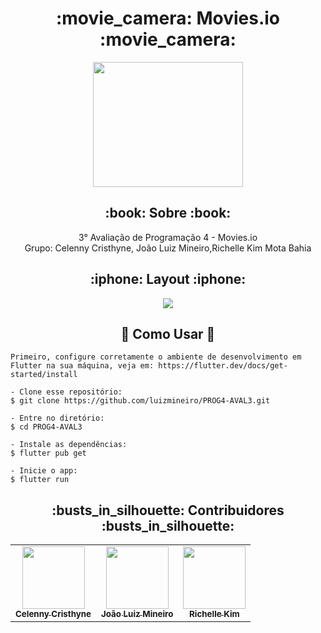<h1 align="center">
   :movie_camera: Movies.io :movie_camera:
</h1>
<p align="center">
    <img src="https://www.hypeness.com.br/1/2018/08/tenor.gif" width="240" height="200""/>
</p>

<h2 align="center">:book: Sobre :book:</h2>
   
<p align="center">
  3° Avaliação de Programação 4 - Movies.io
 <br> Grupo: Celenny Cristhyne, João Luiz Mineiro,Richelle Kim Mota Bahia
</p>

<div>

   <h2 align="center">:iphone: Layout :iphone:</h2>

   <p align="center">
      <img  src="https://cdn.discordapp.com/attachments/944300877274022039/1126973788223975444/telas_readme_movie.png" />
   </p>

 <h2 align="center">🤔 Como Usar 🤔</h2>

   ```
   Primeiro, configure corretamente o ambiente de desenvolvimento em Flutter na sua máquina, veja em: https://flutter.dev/docs/get-started/install
   
   - Clone esse repositório:
   $ git clone https://github.com/luizmineiro/PROG4-AVAL3.git

   - Entre no diretório:
   $ cd PROG4-AVAL3

   - Instale as dependências:
   $ flutter pub get

   - Inicie o app: 
   $ flutter run
   ```
</div>

<div align="center">
   <h2 align="center">:busts_in_silhouette: Contribuidores :busts_in_silhouette:</h2>
   <table>
   <tr>
      <td align="center">
      <a href="#">
        <img src="https://avatars.githubusercontent.com/celenny" width="100px;" /><br>
        <sub>
          <b>Celenny Cristhyne</b>
        </sub>
      </a>
    </td>
    <td align="center">
      <a href="#">
        <img src="https://avatars.githubusercontent.com/u/86202893?v=4" width="100px;" /><br>
        <sub>
          <b>João Luiz Mineiro</b>
        </sub>
      </a>
    </td>
     <td align="center">
      <a href="#">
        <img src="https://avatars.githubusercontent.com/u/43295714?v=4" width="100px;" /><br>
        <sub>
          <b>Richelle Kim</b>
        </sub>
      </a>
    </td>
   </tr>
   </table>
   </div>
